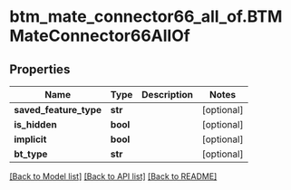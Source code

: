 # btm_mate_connector66_all_of.BTMMateConnector66AllOf

## Properties
Name | Type | Description | Notes
------------ | ------------- | ------------- | -------------
**saved_feature_type** | **str** |  | [optional] 
**is_hidden** | **bool** |  | [optional] 
**implicit** | **bool** |  | [optional] 
**bt_type** | **str** |  | [optional] 

[[Back to Model list]](../README.md#documentation-for-models) [[Back to API list]](../README.md#documentation-for-api-endpoints) [[Back to README]](../README.md)


